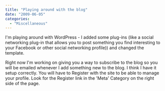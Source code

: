 ```yaml
---
title: "Playing around with the blog"
date: "2009-06-05"
categories: 
  - "Miscellaneous"
---
```


I'm playing around with WordPress - I added some plug-ins (like a social networking plug-in that allows you to post something you find interesting to your Facebook or other social networking profile)) and changed the template.

Right now I'm working on giving you a way to subscribe to the blog so you will be emailed whenever I add something new to the blog. I think I have it setup correctly. You will have to Register with the site to be able to manage your profile. Look for the Register link in the 'Meta' Category on the right side of the page.

